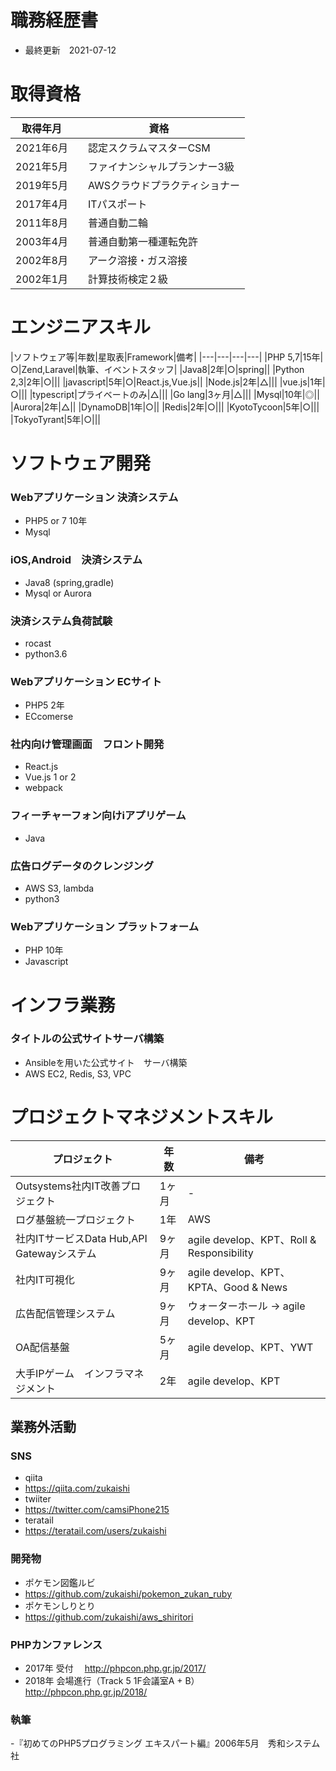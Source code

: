 # 職務経歴書
- 最終更新　2021-07-12

# 取得資格
|取得年月|資格  |
|---|---|
|2021年6月|　認定スクラムマスターCSM|
|2021年5月|　ファイナンシャルプランナー3級|
|2019年5月|　AWSクラウドプラクティショナー|
|2017年4月|　ITパスポート|
|2011年8月|　普通自動二輪|
|2003年4月|　普通自動第一種運転免許|
|2002年8月|　アーク溶接・ガス溶接|
|2002年1月|　計算技術検定２級|

# エンジニアスキル
|ソフトウェア等|年数|星取表|Framework|備考|
|---|---|---|---|
|PHP 5,7|15年|○|Zend,Laravel|執筆、イベントスタッフ|
|Java8|2年|○|spring||
|Python 2,3|2年|○|||
|javascript|5年|○|React.js,Vue.js||
|Node.js|2年|△|||
|vue.js|1年|○|||
|typescript|プライベートのみ|△|||
|Go lang|3ヶ月|△|||
|Mysql|10年|◎||
|Aurora|2年|△||
|DynamoDB|1年|○||
|Redis|2年|○|||
|KyotoTycoon|5年|○|||
|TokyoTyrant|5年|○|||

# ソフトウェア開発
### Webアプリケーション 決済システム 
- PHP5 or 7 10年
- Mysql 

### iOS,Android　決済システム
- Java8 (spring,gradle)
- Mysql or Aurora

### 決済システム負荷試験
- rocast
- python3.6

### Webアプリケーション ECサイト
- PHP5 2年
- ECcomerse

### 社内向け管理画面　フロント開発
- React.js
- Vue.js 1 or 2
- webpack

### フィーチャーフォン向けiアプリゲーム
- Java

### 広告ログデータのクレンジング
- AWS S3, lambda
- python3

### Webアプリケーション プラットフォーム
- PHP 10年
- Javascript

# インフラ業務
### タイトルの公式サイトサーバ構築
- Ansibleを用いた公式サイト　サーバ構築
- AWS EC2, Redis, S3, VPC

# プロジェクトマネジメントスキル
|プロジェクト|年数|備考|
|---|---|---|
|Outsystems社内IT改善プロジェクト|1ヶ月|-|
|ログ基盤統一プロジェクト|1年|AWS|
|社内ITサービスData Hub,API Gatewayシステム|9ヶ月|agile develop、KPT、Roll & Responsibility|
|社内IT可視化 |9ヶ月|agile develop、KPT、KPTA、Good & News|
|広告配信管理システム |9ヶ月|ウォーターホール -> agile develop、KPT|
|OA配信基盤 |5ヶ月|agile develop、KPT、YWT|
|大手IPゲーム　インフラマネジメント|2年|agile develop、KPT|

## 業務外活動

### SNS
- qiita 
-   https://qiita.com/zukaishi
- twiiter 
-   https://twitter.com/camsiPhone215
- teratail 
-   https://teratail.com/users/zukaishi

### 開発物
- ポケモン図鑑ルビ　
-   https://github.com/zukaishi/pokemon_zukan_ruby
- ポケモンしりとり　　
-   https://github.com/zukaishi/aws_shiritori

### PHPカンファレンス
- 2017年 受付
　http://phpcon.php.gr.jp/2017/
- 2018年 会場進行（Track 5 1F会議室A + B）
　http://phpcon.php.gr.jp/2018/

### 執筆
-『初めてのPHP5プログラミング エキスパート編』2006年5月　秀和システム社
